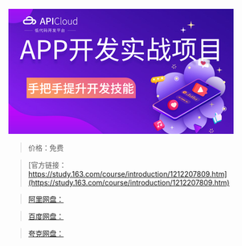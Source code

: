 
![img](../../../assets/study163/free/be3ae7c44371435cb3d0c9b70d03a9ff.jpg)

> 价格：免费

> [官方链接：https://study.163.com/course/introduction/1212207809.htm](https://study.163.com/course/introduction/1212207809.htm)

> [阿里网盘：]()

> [百度网盘：]()

> [夸克网盘：]()
